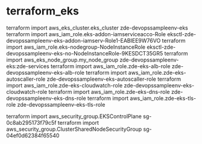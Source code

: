 # terraform_eks


terraform import aws_eks_cluster.eks_cluster zde-devopssampleenv-eks
terraform import aws_iam_role.eks-addon-iamserviceacco-Role eksctl-zde-devopssampleenv-eks-addon-iamserv-Role1-EABIEE9W76VO
terraform import aws_iam_role.eks-nodegroup-NodeInstanceRole eksctl-zde-devopssampleenv-eks-no-NodeInstanceRole-9KESDCT35GR5
terraform import aws_eks_node_group.my_node_group zde-devopssampleenv-eks:zde-services
terraform import aws_iam_role.zde-eks-alb-role  zde-devopssampleenv-eks-alb-role
terraform import aws_iam_role.zde-eks-autoscaller-role zde-devopssampleenv-eks-autoscaller-role 
terraform import aws_iam_role.zde-eks-cloudwatch-role zde-devopssampleenv-eks-cloudwatch-role
terraform import aws_iam_role.zde-eks-dns-role zde-devopssampleenv-eks-dns-role
terraform import aws_iam_role.zde-eks-tls-role zde-devopssampleenv-eks-tls-role

terraform import aws_security_group.EKSControlPlane sg-0c8ab295173f79c5f
terraform import aws_security_group.ClusterSharedNodeSecurityGroup sg-04ef0d62384f65540
